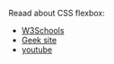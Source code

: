 Reaad about CSS flexbox:

* [W3Schools](https://www.w3schools.com/csS/css3_flexbox.asp)
* [Geek site](https://www.geeksforgeeks.org/css-flex-property/)
* [youtube](https://www.youtube.com/watch?v=u044iM9xsWU)
